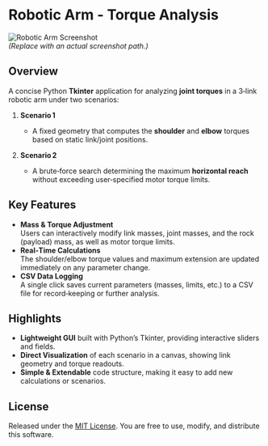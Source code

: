 # Robotic Arm - Torque Analysis

![Robotic Arm Screenshot](./docs/arm_screenshot.png)  
*(Replace with an actual screenshot path.)*

## Overview
A concise Python **Tkinter** application for analyzing **joint torques** in a 3‑link robotic arm under two scenarios:

1. **Scenario 1**  
   - A fixed geometry that computes the **shoulder** and **elbow** torques based on static link/joint positions.  

2. **Scenario 2**  
   - A brute‑force search determining the maximum **horizontal reach** without exceeding user‑specified motor torque limits.  

## Key Features
- **Mass & Torque Adjustment**  
  Users can interactively modify link masses, joint masses, and the rock (payload) mass, as well as motor torque limits.  
- **Real‑Time Calculations**  
  The shoulder/elbow torque values and maximum extension are updated immediately on any parameter change.  
- **CSV Data Logging**  
  A single click saves current parameters (masses, limits, etc.) to a CSV file for record‑keeping or further analysis.

## Highlights
- **Lightweight GUI** built with Python’s Tkinter, providing interactive sliders and fields.
- **Direct Visualization** of each scenario in a canvas, showing link geometry and torque readouts.
- **Simple & Extendable** code structure, making it easy to add new calculations or scenarios.

## License
Released under the [MIT License](https://opensource.org/licenses/MIT). You are free to use, modify, and distribute this software.
